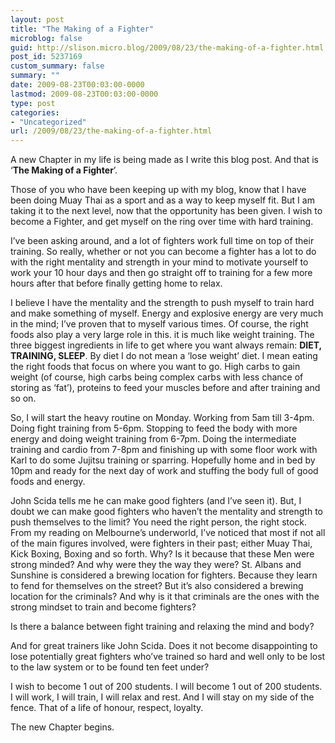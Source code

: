 ```yaml
---
layout: post
title: "The Making of a Fighter"
microblog: false
guid: http://slison.micro.blog/2009/08/23/the-making-of-a-fighter.html
post_id: 5237169
custom_summary: false
summary: ""
date: 2009-08-23T00:03:00-0000
lastmod: 2009-08-23T00:03:00-0000
type: post
categories:
- "Uncategorized"
url: /2009/08/23/the-making-of-a-fighter.html
---
```

<p>A new Chapter in my life is being made as I write this blog post. And that is ‘<strong>The Making of a Fighter</strong>’.</p>  <p>Those of you who have been keeping up with my blog, know that I have been doing Muay Thai as a sport and as a way to keep myself fit. But I am taking it to the next level, now that the opportunity has been given. I wish to become a Fighter, and get myself on the ring over time with hard training.</p>  <p>I’ve been asking around, and a lot of fighters work full time on top of their training. So really, whether or not you can become a fighter has a lot to do with the right mentality and strength in your mind to motivate yourself to work your 10 hour days and then go straight off to training for a few more hours after that before finally getting home to relax. </p>  <p>I believe I have the mentality and the strength to push myself to train hard and make something of myself. Energy and explosive energy are very much in the mind; I’ve proven that to myself various times. Of course, the right foods also play a very large role in this. it is much like weight training. The three biggest ingredients in life to get where you want always remain: <strong>DIET, TRAINING, SLEEP</strong>. By diet I do not mean a ‘lose weight’ diet. I mean eating the right foods that focus on where you want to go. High carbs to gain weight (of course, high carbs being complex carbs with less chance of storing as ‘fat’), proteins to feed your muscles before and after training and so on.</p>  <p>So, I will start the heavy routine on Monday. Working from 5am till 3-4pm. Doing fight training from 5-6pm. Stopping to feed the body with more energy and doing weight training from 6-7pm. Doing the intermediate training and cardio from 7-8pm and finishing up with some floor work with Karl to do some Jujitsu training or sparring. Hopefully home and in bed by 10pm and ready for the next day of work and stuffing the body full of good foods and energy.</p>  <p>John Scida tells me he can make good fighters (and I’ve seen it). But, I doubt we can make good fighters who haven’t the mentality and strength to push themselves to the limit? You need the right person, the right stock. From my reading on Melbourne’s underworld, I’ve noticed that most if not all of the main figures involved, were fighters in their past; either Muay Thai, Kick Boxing, Boxing and so forth. Why? Is it because that these Men were strong minded? And why were they the way they were? St. Albans and Sunshine is considered a brewing location for fighters. Because they learn to fend for themselves on the street? But it’s also considered a brewing location for the criminals? And why is it that criminals are the ones with the strong mindset to train and become fighters?</p>  <p>Is there a balance between fight training and relaxing the mind and body?</p>  <p>And for great trainers like John Scida. Does it not become disappointing to lose potentially great fighters who’ve trained so hard and well only to be lost to the law system or to be found ten feet under?</p>  <p>I wish to become 1 out of 200 students. I will become 1 out of 200 students. I will work, I will train, I will relax and rest. And I will stay on my side of the fence. That of a life of honour, respect, loyalty. </p>  <p>The new Chapter begins.</p>  <div class="blogger-post-footer"><img width="1" height="1" src="" alt=""></div>
